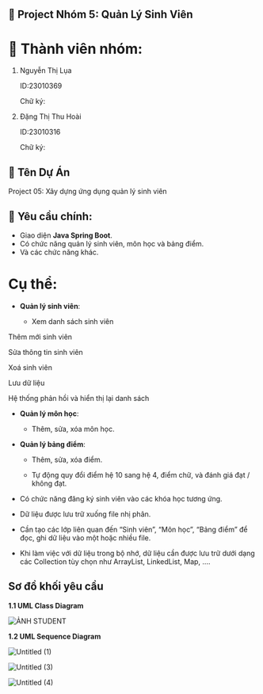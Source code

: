 ## 📘 Project Nhóm 5: Quản Lý Sinh Viên 

# 👥 Thành viên nhóm:

1. Nguyễn Thị Lụa

   ID:23010369

   Chữ ký:

2. Đặng Thị Thu Hoài
   
   ID:23010316

   Chữ ký:

## 🧾 Tên Dự Án

Project 05: Xây dựng ứng dụng quản lý sinh viên

## 🎯 Yêu cầu chính:

- Giao diện <b>Java Spring Boot</b>.
- Có chức năng quản lý sinh viên, môn học và bảng điểm.
- Và các chức năng khác.

# Cụ thể:
- **Quản lý sinh viên**:

    + Xem danh sách sinh viên

Thêm mới sinh viên

Sửa thông tin sinh viên

Xoá sinh viên

Lưu dữ liệu

Hệ thống phản hồi và hiển thị lại danh sách

    

- **Quản lý môn học**:

    + Thêm, sửa, xóa môn học.

- **Quản lý bảng điểm**:

    + Thêm, sửa, xóa điểm.

    + Tự động quy đổi điểm hệ 10 sang hệ 4, điểm chữ, và đánh giá đạt / không đạt.

- Có chức năng đăng ký sinh viên vào các khóa học tương ứng.

- Dữ liệu được lưu trữ xuống file nhị phân.
- Cần tạo các lớp liên quan đến “Sinh viên”, “Môn học”, “Bảng điểm” để đọc, ghi dữ liệu vào một hoặc nhiều file.
- Khi làm việc với dữ liệu trong bộ nhớ, dữ liệu cần được lưu trữ dưới dạng các Collection tùy chọn như ArrayList, LinkedList, Map, ....

## Sơ đồ khối yêu cầu

**1.1 UML Class Diagram**

![ẢNH STUDENT](https://github.com/user-attachments/assets/a6998f6a-7109-4c8b-8a08-d3e44bb9ff25)

**1.2 UML Sequence Diagram**

![Untitled (1)](https://github.com/user-attachments/assets/2c36ae5d-9858-4cd4-a895-06d47c060f59)

![Untitled (3)](https://github.com/user-attachments/assets/427da5f2-d289-40cc-bdcf-64ee545750b5)

![Untitled (4)](https://github.com/user-attachments/assets/c36198fc-882d-40ec-8ef2-609d28f299f4)




